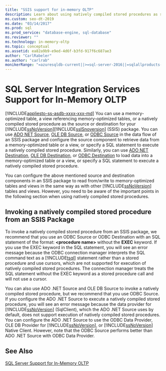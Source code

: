 ```yaml
---
title: "SSIS support for in-memory OLTP"
description: Learn about using natively compiled stored procedures as source and destination components in a SQL Server Integration Services package.
ms.custom: seo-dt-2019
ms.date: "03/14/2017"
ms.prod: sql
ms.prod_service: "database-engine, sql-database"
ms.reviewer: ""
ms.technology: in-memory-oltp
ms.topic: conceptual
ms.assetid: ea82a9b9-e9ed-4d6f-b3fd-917f6c687ae3
author: "CarlRabeler"
ms.author: "carlrab"
monikerRange: "=azuresqldb-current||>=sql-server-2016||=sqlallproducts-allversions||>=sql-server-linux-2017||=azuresqldb-mi-current"
---
```

# SQL Server Integration Services Support for In-Memory OLTP
[!INCLUDE[appliesto-ss-asdb-xxxx-xxx-md](../../includes/appliesto-ss-asdb-xxxx-xxx-md.md)]
  You can use a memory-optimized table, a view referencing memory-optimized tables, or a natively compiled stored procedure as the source or destination for your [!INCLUDE[ssNoVersion](../../includes/ssnoversion-md.md)][!INCLUDE[ssISnoversion](../../includes/ssisnoversion-md.md)] (SSIS) package. You can use [ADO NET Source](../../integration-services/data-flow/ado-net-source.md), [OLE DB Source](../../integration-services/data-flow/ole-db-source.md), or [ODBC Source](../../integration-services/data-flow/odbc-source.md) in the data flow of an SSIS package and configure the source component to retrieve data from a memory-optimized table or a view, or specify a SQL statement to execute a natively compiled stored procedure. Similarly, you can use [ADO NET Destination](../../integration-services/data-flow/ado-net-destination.md), [OLE DB Destination](../../integration-services/data-flow/ole-db-destination.md), or [ODBC Destination](../../integration-services/data-flow/odbc-destination.md) to load data into a memory-optimized table or a view, or specify a SQL statement to execute a natively compiled stored procedure.  
  
 You can configure the above mentioned source and destination components in an SSIS package to read from/write to memory-optimized tables and views in the same way as with other [!INCLUDE[ssNoVersion](../../includes/ssnoversion-md.md)] tables and views. However, you need to be aware of the important points in the following section when using natively compiled stored procedures.  
  
## Invoking a natively compiled stored procedure from an SSIS Package  
 To invoke a natively compiled stored procedure from an SSIS package, we recommend that you use an ODBC Source or ODBC Destination with an SQL statement of the format: **\<procedure name>** without the **EXEC** keyword. If you use the EXEC keyword in the SQL statement, you will see an error message because the ODBC connection manager interprets the SQL command text as a [!INCLUDE[tsql](../../includes/tsql-md.md)] statement rather than a stored procedure and use cursors, which are not supported for execution of natively compiled stored procedures. The connection manager treats the SQL statement without the EXEC keyword as a stored procedure call and will not use a cursor.  
  
 You can also use ADO .NET Source and OLE DB Source to invoke a natively compiled stored procedure, but we recommend that you use ODBC Source. If you configure the ADO .NET Source to execute a natively compiled stored procedure, you will see an error message because the data provider for [!INCLUDE[ssNoVersion](../../includes/ssnoversion-md.md)] (SqlClient), which the ADO .NET Source uses by default, does not support execution of natively compiled stored procedures. You can configure the ADO .NET Source to use the ODBC Data Provider, OLE DB Provider for [!INCLUDE[ssNoVersion](../../includes/ssnoversion-md.md)], or [!INCLUDE[ssNoVersion](../../includes/ssnoversion-md.md)] Native Client. However, note that the ODBC Source performs better than ADO .NET Source with ODBC Data Provider.  
  
## See Also  
 [SQL Server Support for In-Memory OLTP](../../relational-databases/in-memory-oltp/sql-server-support-for-in-memory-oltp.md)  
  
  
